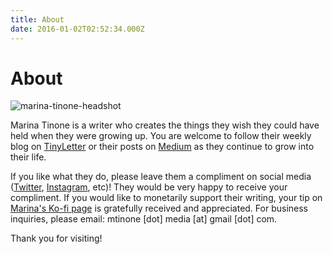 ```yaml
---
title: About
date: 2016-01-02T02:52:34.000Z
---
```

# About

![marina-tinone-headshot](/images/marina-tinone-headshot.webp)

Marina Tinone is a writer who creates the things they wish they could have held when they were growing up. You are welcome to follow their weekly blog on [](https://mtinone.substack.com/p/coming-soon)[TinyLetter](https://tinyletter.com/mtinone) or their posts on [Medium](https://medium.com/@mtinone) as they continue to grow into their life. 

If you like what they do, please leave them a compliment on social media ([Twitter](https://twitter.com/mtinone), [Instagram](https://www.instagram.com/mtinone/), etc)! They would be very happy to receive your compliment. If you would like to monetarily support their writing, your tip on [Marina's Ko-fi page](https://ko-fi.com/mtinone) is gratefully received and appreciated. For business inquiries, please email: mtinone \[dot] media \[at]  gmail \[dot] com. 

Thank you for visiting!